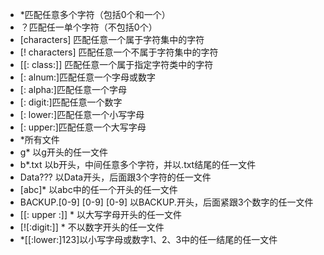 * *匹配任意多个字符（包括0个和一个）
* ？匹配任一单个字符（不包括0个）
* [characters] 匹配任意一个属于字符集中的字符
* [! characters] 匹配任意一个不属于字符集中的字符
* [[: class:]] 匹配任意一个属于指定字符类中的字符
* [: alnum:]匹配任意一个字母或数字
* [: alpha:]匹配任意一个字母
* [: digit:]匹配任意一个数字
* [: lower:]匹配任意一个小写字母
* [: upper:]匹配任意一个大写字母
* *所有文件
* g* 以g开头的任一文件
* b*.txt 以b开头，中间任意多个字符，并以.txt结尾的任一文件
* Data??? 以Data开头，后面跟3个字符的任一文件
* [abc]* 以abc中的任一个开头的任一文件
* BACKUP.[0-9] [0-9] [0-9] 以BACKUP.开头，后面紧跟3个数字的任一文件
* [[: upper :]] *  以大写字母开头的任一文件
* [![:digit:]] *  不以数字开头的任一文件
* *[[:lower:]123]以小写字母或数字1、2、3中的任一结尾的任一文件